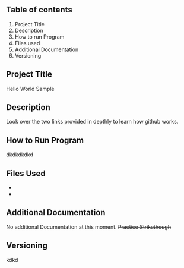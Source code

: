 ## ****Table of contents****
1. Project Title
2.  Description
3. How to run Program
4. Files used
5. Additional Documentation
6. Versioning
## Project Title
Hello World Sample
## Description
Look over the two links provided in depthly to learn how github works.
## How to Run Program
dkdkdkdkd
## Files Used
-
-
## Additional Documentation
No additional Documentation at this moment.  ~~Practice Strikethough~~
## Versioning
kdkd

